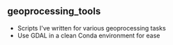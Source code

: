 ## geoprocessing_tools
- Scripts I've written for various geoprocessing tasks
- Use GDAL in a clean Conda environment for ease
